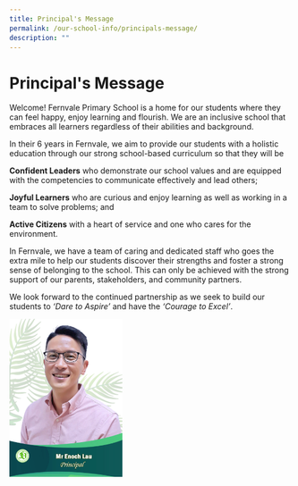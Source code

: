 ```yaml
---
title: Principal's Message
permalink: /our-school-info/principals-message/
description: ""
---
```

# Principal's Message

Welcome! Fernvale Primary School is a home for our students where they can feel happy, enjoy learning and flourish. We are an inclusive school that embraces all learners regardless of their abilities and background.

In their 6 years in Fernvale, we aim to provide our students with a holistic education through our strong school-based curriculum so that they will be

**Confident Leaders** who demonstrate our school values and are equipped with the competencies to communicate effectively and lead others;

**Joyful Learners** who are curious and enjoy learning as well as working in a team to solve problems; and 

**Active Citizens** with a heart of service and one who cares for the environment.

In Fernvale, we have a team of caring and dedicated staff who goes the extra mile to help our students discover their strengths and foster a strong sense of belonging to the school. This can only be achieved with the strong support of our parents, stakeholders, and community partners.

We look forward to the continued partnership as we seek to build our students to _‘Dare to Aspire’_ and have the _‘Courage to Excel’_.

  

<img style="width: 40%;" src="/images/Mr%20Enoch%20Lau_Fernvale.jpg" />

